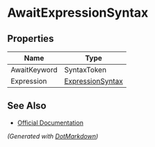 # AwaitExpressionSyntax

## Properties

| Name         | Type                                    |
| ------------ | --------------------------------------- |
| AwaitKeyword | SyntaxToken                             |
| Expression   | [ExpressionSyntax](ExpressionSyntax.md) |

## See Also

* [Official Documentation](https://docs.microsoft.com/en-us/dotnet/api/microsoft.codeanalysis.csharp.syntax.awaitexpressionsyntax)


*\(Generated with [DotMarkdown](http://github.com/JosefPihrt/DotMarkdown)\)*